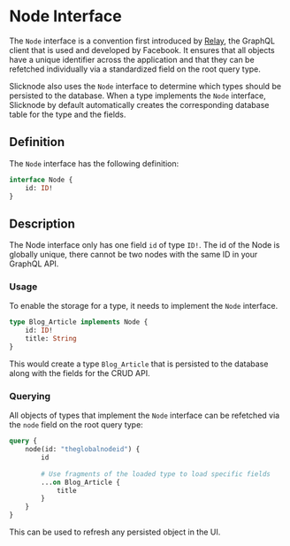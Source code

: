 # Node Interface

The `Node` interface is a convention first introduced by [Relay](https://facebook.github.io/relay/), the GraphQL client
that is used and developed by Facebook. It ensures that all objects have a unique identifier across the application
and that they can be refetched individually via a standardized field on the root query type. 

Slicknode also uses the `Node` interface to determine which types should be persisted to the database. When a type
implements the `Node` interface, Slicknode by default automatically creates the corresponding database table for the type
and the fields. 

## Definition

The `Node` interface has the following definition: 

```graphql
interface Node {
    id: ID!
}
```

## Description

The Node interface only has one field `id` of type `ID!`. The id of the Node is globally unique, 
there cannot be two nodes with the same ID in your GraphQL API. 

### Usage

To enable the storage for a type, it needs to implement the `Node` interface. 

```graphql
type Blog_Article implements Node {
    id: ID!
    title: String
}
```

This would create a type `Blog_Article` that is persisted to the database along with the fields
for the CRUD API. 

### Querying

All objects of types that implement the `Node` interface can be refetched via the `node` field on the
root query type:

```graphql
query {
    node(id: "theglobalnodeid") {
        id
        
        # Use fragments of the loaded type to load specific fields
        ...on Blog_Article {
            title
        }
    }
}
```

This can be used to refresh any persisted object in the UI. 
